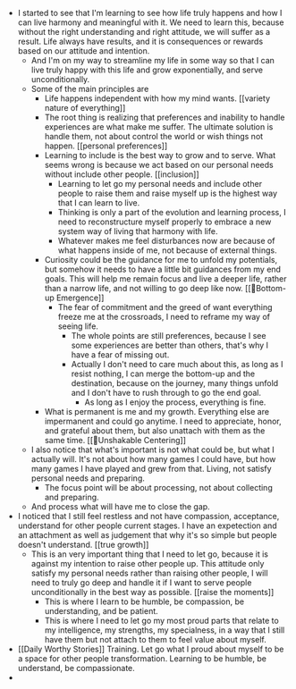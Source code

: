 - I started to see that I'm learning to see how life truly happens and how I can live harmony and meaningful with it. We need to learn this, because without the right understanding and right attitude, we will suffer as a result. Life always have results, and it is consequences or rewards based on our attitude and intention. 
    - And I'm on my way to streamline my life in some way so that I can live truly happy with this life and grow exponentially, and serve unconditionally.
    - Some of the main principles are
        - Life happens independent with how my mind wants. [[variety nature of everything]]
        - The root thing is realizing that preferences and inability to handle experiences are what make me suffer. The ultimate solution is handle them, not about control the world or wish things not happen. [[personal preferences]]
        - Learning to include is the best way to grow and to serve. What seems wrong is because we act based on our personal needs without include other people. [[inclusion]]
            - Learning to let go my personal needs and include other people to raise them and raise myself up is the highest way that I can learn to live.
            - Thinking is only a part of the evolution and learning process, I need to reconstructure myself properly to embrace a new system way of living that harmony with life. 
            - Whatever makes me feel disturbances now are because of what happens inside of me, not because of external things.
        - Curiosity could be the guidance for me to unfold my potentials, but somehow it needs to have a little bit guidances from my end goals. This will help me remain focus and live a deeper life, rather than a narrow life, and not willing to go deep like now. [[🌲Bottom-up Emergence]] 
            - The fear of commitment and the greed of want everything freeze me at the crossroads, I need to reframe my way of seeing life.
                - The whole points are still preferences, because I see some experiences are better than others, that's why I have a fear of missing out.
                - Actually I don't need to care much about this, as long as I resist nothing, I can merge the bottom-up and the destination, because on the journey, many things unfold and I don't have to rush through to go the end goal.
                    - As long as I enjoy the process, everything is fine.
        - What is permanent is me and my growth. Everything else are impermanent and could go anytime. I need to appreciate, honor, and grateful about them, but also unattach with them as the same time. [[🌱Unshakable Centering]]
    - I also notice that what's important is not what could be, but what I actually will. It's not about how many games I could have, but how many games I have played and grew from that. Living, not satisfy personal needs and preparing.
        - The focus point will be about processing, not about collecting and preparing.
    - And process what will have me to close the gap.
- I noticed that I still feel restless and not have compassion, acceptance, understand for other people current stages. I have an expetection and an attachment as well as judgement that why it's so simple but people doesn't understand. [[true growth]]
    - This is an very important thing that I need to let go, because it is against my intention to raise other people up. This attitude only satisfy my personal needs rather than raising other people, I will need to truly go deep and handle it if I want to serve people unconditionally in the best way as possible. [[raise the moments]]
        - This is where I learn to be humble, be compassion, be understanding, and be patient.
        - This is where I need to let go my most proud parts that relate to my intelligence, my strengths, my specialness, in a way that I still have them but not attach to them to feel value about myself.
- [[Daily Worthy Stories]] Training. Let go what I proud about myself to be a space for other people transformation. Learning to be humble, be understand, be compassionate.
- 
